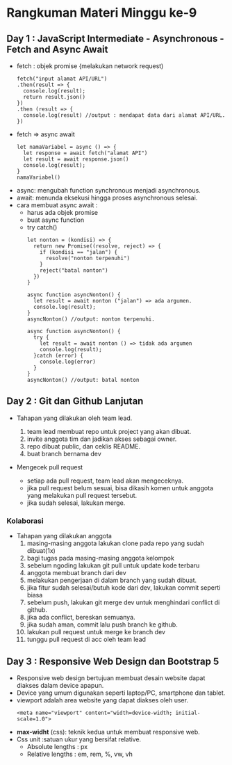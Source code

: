 # Rangkuman Materi Minggu ke-9
## Day 1 : JavaScript Intermediate - Asynchronous - Fetch and Async Await
- fetch : objek promise {melakukan network request)
  ```
  fetch("input alamat API/URL")
  .then(result => {
    console.log(result);
    return result.json()
  })
  .then (result => {
    console.log(result) //output : mendapat data dari alamat API/URL.
  })
  ```
- fetch => async await
  ```
  let namaVariabel = async () => {
    let response = await fetch("alamat API")
    let result = await response.json()
    console.log(result);
  }
  namaVariabel()
  ```
- async: mengubah function synchronous menjadi asynchronous.
- await: menunda eksekusi hingga proses asynchronous selesai.
- cara membuat async await :
  - harus ada objek promise 
  - buat async function
  - try catch()
    ```
    let nonton = (kondisi) => {
      return new Promise((resolve, reject) => {
        if (kondisi == "jalan") {
          resolve("nonton terpenuhi")
        }
        reject("batal nonton")
      })
    }
    
    async function asyncNonton() {
      let result = await nonton ("jalan") => ada argumen.
      console.log(result);
    }
    asyncNonton() //output: nonton terpenuhi.
    
    async function asyncNonton() {
      try {
        let result = await nonton () => tidak ada argumen
        console.log(result);
      }catch (error) {
        console.log(error)
      }
    }
    asyncNonton() //output: batal nonton
    ```
    
## Day 2 : Git dan Github Lanjutan
- Tahapan yang dilakukan oleh team lead.
  1. team lead membuat repo untuk project yang akan dibuat.
  2. invite anggota tim dan jadikan akses sebagai owner.
  3. repo dibuat public, dan ceklis README.
  4. buat branch bernama dev
  
- Mengecek pull request
  - setiap ada pull request, team lead akan mengeceknya.
  - jika pull request belum sesuai, bisa dikasih komen untuk anggota yang melakukan pull request tersebut.
  - jika sudah selesai, lakukan merge.
   
### Kolaborasi
- Tahapan yang dilakukan anggota
  1. masing-masing anggota lakukan clone pada repo yang sudah dibuat(1x)
  2. bagi tugas pada masing-masing anggota kelompok 
  3. sebelum ngoding lakukan git pull untuk update kode terbaru
  4. anggota membuat branch dari dev
  5. melakukan pengerjaan di dalam branch yang sudah dibuat.
  6. jika fitur sudah selesai/butuh kode dari dev, lakukan commit seperti biasa
  7. sebelum push, lakukan git merge dev untuk menghindari conflict di github.
  8. jika ada conflict, bereskan semuanya.
  9. jika sudah aman, commit lalu push branch ke github.
  10. lakukan pull request untuk merge ke branch dev
  11. tunggu pull request di acc oleh team lead

## Day 3 : Responsive Web Design dan Bootstrap 5
- Responsive web design bertujuan membuat desain website dapat diakses dalam device apapun.
- Device yang umum digunakan seperti laptop/PC, smartphone dan tablet.
- viewport adalah area website yang dapat diakses oleh user.
  ```
  <meta name="viewport" content="width=device-width; initial-scale=1.0">
  ```
- **max-widht** (css): teknik kedua untuk membuat responsive web.
- Css unit :satuan ukur yang bersifat relative.
  - Absolute lengths : px
  - Relative lengths : em, rem, %, vw, vh
  ```
  
